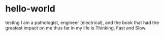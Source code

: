 # hello-world
testing
I am a pathologist, engineer (electrical), and the book that had the greatest impact on me thus far in my life is Thinking, Fast and Slow.
